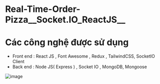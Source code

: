 # Real-Time-Order-Pizza__Socket.IO_ReactJS__

# Các công nghệ được sử dụng 
  - Front end : React JS , Font Awesome , Redux , TailwindCSS, SocketIO Client
  - Back end : Node JS( Express ) , Socket IO , MongoDB, Mongoose

![image](https://user-images.githubusercontent.com/86192249/173172344-8ecc7455-924c-4a12-93ef-a2d55a937031.png)
